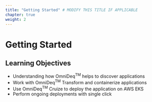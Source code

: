 ```yaml
---
title: "Getting Started" # MODIFY THIS TITLE IF APPLICABLE
chapter: true
weight: 2
---
```

# Getting Started <!-- MODIFY THIS HEADING -->

## Learning Objectives <!-- MODIFY THIS SUBHEADING -->

- Understanding how OmniDeq<sup>TM</sup> helps to discover applications
- Work with OmniDeq<sup>TM</sup> Transform and containerize applications
- Use OmniDeq<sup>TM</sup> Cruize to deploy the application on AWS EKS
- Perform ongoing deployments with single click